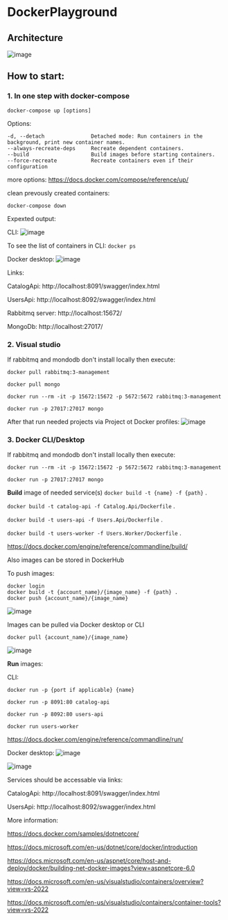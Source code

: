 # DockerPlayground

## Architecture

![image](https://user-images.githubusercontent.com/17797666/163599780-d6f75491-d68d-4fa5-9fdd-fe0619f9ea71.png)


## How to start:

### 1. In one step with docker-compose

`docker-compose up [options]` 

Options:
```
-d, --detach               Detached mode: Run containers in the background, print new container names.
--always-recreate-deps     Recreate dependent containers.
--build                    Build images before starting containers.
--force-recreate           Recreate containers even if their configuration
```

more options: https://docs.docker.com/compose/reference/up/

clean prevously created containers:

`docker-compose down`

Expexted output:

CLI:
![image](https://user-images.githubusercontent.com/17797666/163849504-cfc9894a-dd8b-41aa-90be-71126442e18d.png)

To see the list of containers in CLI: `docker ps`

Docker desktop:
![image](https://user-images.githubusercontent.com/17797666/163849332-e58c4256-889e-4f32-8d75-06ffbc13da3c.png)

Links:

CatalogApi: http://localhost:8091/swagger/index.html

UsersApi: http://localhost:8092/swagger/index.html

Rabbitmq server: http://localhost:15672/

MongoDb: http://localhost:27017/

### 2. Visual studio 

If rabbitmq and mondodb don't install locally then execute:

`docker pull rabbitmq:3-management`

`docker pull mongo`

`docker run --rm -it -p 15672:15672 -p 5672:5672 rabbitmq:3-management`

`docker run -p 27017:27017 mongo`

After that run needed projects via Project ot Docker profiles:
![image](https://user-images.githubusercontent.com/17797666/163598559-127dceef-28c0-400b-9bf9-f848c676ddae.png)


### 3. Docker CLI/Desktop
 
If rabbitmq and mondodb don't install locally then execute:

`docker run --rm -it -p 15672:15672 -p 5672:5672 rabbitmq:3-management`

`docker run -p 27017:27017 mongo`

<b>Build</b> image of needed service(s) `docker build -t {name} -f {path}` .

`docker build -t catalog-api -f Catalog.Api/Dockerfile` .

`docker build -t users-api -f Users.Api/Dockerfile` .

`docker build -t users-worker -f Users.Worker/Dockerfile` .

https://docs.docker.com/engine/reference/commandline/build/

Also images can be stored in DockerHub

To push images:

```
docker login
docker build -t {account_name}/{image_name} -f {path} .
docker push {account_name}/{image_name}
```

![image](https://user-images.githubusercontent.com/17797666/164201582-27e8bf26-1637-4bf3-92ef-b7e7525bcaa3.png)

Images can be pulled via Docker desktop or CLI

`docker pull {account_name}/{image_name}`

![image](https://user-images.githubusercontent.com/17797666/164201947-f2fd77f2-e063-437b-a7c8-cb99725c24c2.png)

<b>Run</b> images:

CLI:

`docker run -p {port if applicable} {name}`

`docker run -p 8091:80 catalog-api`

`docker run -p 8092:80 users-api`

`docker run users-worker`

https://docs.docker.com/engine/reference/commandline/run/

Docker desktop:
![image](https://user-images.githubusercontent.com/17797666/163601955-626febd1-5c76-4bbe-8394-45593d6e4208.png)

![image](https://user-images.githubusercontent.com/17797666/163603244-796e594e-def2-4f4e-9231-6414b6ada162.png)

Services should be accessable via links:

CatalogApi: http://localhost:8091/swagger/index.html

UsersApi: http://localhost:8092/swagger/index.html

More information:

https://docs.docker.com/samples/dotnetcore/

https://docs.microsoft.com/en-us/dotnet/core/docker/introduction

https://docs.microsoft.com/en-us/aspnet/core/host-and-deploy/docker/building-net-docker-images?view=aspnetcore-6.0

https://docs.microsoft.com/en-us/visualstudio/containers/overview?view=vs-2022

https://docs.microsoft.com/en-us/visualstudio/containers/container-tools?view=vs-2022
